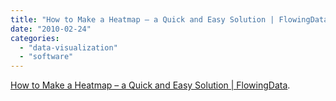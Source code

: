 ```yaml
---
title: "How to Make a Heatmap – a Quick and Easy Solution | FlowingData"
date: "2010-02-24"
categories: 
  - "data-visualization"
  - "software"
---
```


[How to Make a Heatmap – a Quick and Easy Solution | FlowingData](http://flowingdata.com/2010/01/21/how-to-make-a-heatmap-a-quick-and-easy-solution/).
